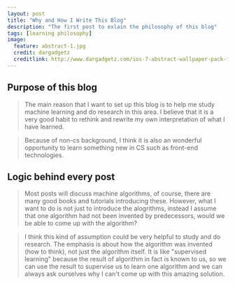 ```yaml
---
layout: post
title: "Why and How I Write This Blog"
description: "The first post to exlain the philosophy of this blog"
tags: [learning philosophy]
image:
  feature: abstract-1.jpg
  credit: dargadgetz
  creditlink: http://www.dargadgetz.com/ios-7-abstract-wallpaper-pack-for-iphone-5-and-ipod-touch-retina/
---
```


## Purpose of this blog
> The main reason that I want to set up this blog is to help me study machine learning and do research in this area. I believe that it is a very good habit to rethink and rewrite my own interpretation of what I have learned.

<!--more-->
>
>
> Because of non-cs background, I think it is also an wonderful opportunity to learn something new in CS such as front-end technologies. 

## Logic behind every post
> Most posts will discuss machine algorithms, of course, there are many good books and tutorials introducing these. However, what I want to do is not just to introduce the alogrithms, instead I assume that one algorithm had not been invented by predecessors, would we be able to come up with the algorithm? 

> I think this kind of assumption could be very helpful to study and do research. The emphasis is about how the algorithm was invented (how to think), not just the algorithm itself. It is like "supervised learning" because the result of algorithm in fact is known to us, so we can use the result to supervise us to learn one algorithm and we can always ask ourselves why I can't come up with this amazing solution. 	

